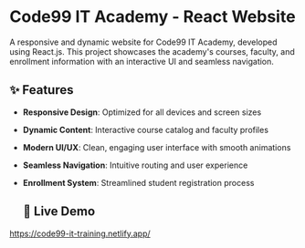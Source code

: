 # Code99 IT Academy - React Website

A responsive and dynamic website for Code99 IT Academy, developed using React.js. This project showcases the academy's courses, faculty, and enrollment information with an interactive UI and seamless navigation.

## ✨ Features

- **Responsive Design**: Optimized for all devices and screen sizes
- **Dynamic Content**: Interactive course catalog and faculty profiles
- **Modern UI/UX**: Clean, engaging user interface with smooth animations
- **Seamless Navigation**: Intuitive routing and user experience
- **Enrollment System**: Streamlined student registration process

  ## 🚀 Live Demo
https://code99-it-training.netlify.app/
